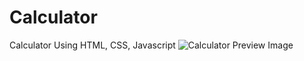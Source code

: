 # Calculator
Calculator Using HTML, CSS, Javascript
![Calculator Preview Image]([https://user-images.githubusercontent.com/44538497/169086855-bd20e6e0-3675-4db6-b086-0298005973f4.png](https://raw.githubusercontent.com/ShiponKarmakar/calculator/main/screenshot.png))
